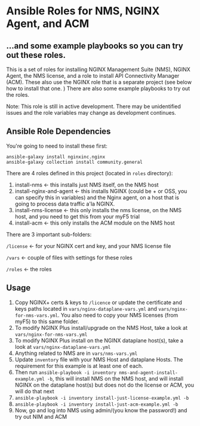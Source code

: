 # Ansible Roles for NMS, NGINX Agent, and ACM
## ...and some example playbooks so you can try out these roles.

This is a set of roles for installing NGINX Management Suite (NMS), NGINX Agent, the NMS license, and a role to install API Connectivity Manager (ACM).  These also use the NGINX role that is a separate project (see below how to install that one. ) There are also some example playbooks to try out the roles.

Note: This role is still in active development. There may be unidentified issues and the role variables may change as development continues.

## Ansible Role Dependencies 

You're going to need to install these first:

```shell
ansible-galaxy install nginxinc.nginx
ansible-galaxy collection install community.general
```

There are 4 roles defined in this project (located in `roles` directory):

1. install-nms <- this installs just NMS itself, on the NMS host
2. install-nginx-and-agent <- this installs NGINX (could be + or OSS, you can specify this in variables) and the Nginx agent, on a host that is going to process data traffic a'la NGINX.
3. install-nms-license <- this only installs the nms license, on the NMS host, and you need to get this from your myF5 trial
4. install-acm <- this only installs the ACM module on the NMS host

There are 3 important sub-folders:

`/license` <- for your NGINX cert and key, and your NMS license file

`/vars` <- couple of files with settings for these roles

`/roles` <- the roles

## Usage

1. Copy NGINX+ certs & keys to `/licence` or update the certificate and keys paths located in `vars/nginx-dataplane-vars.yml` and `vars/nginx-for-nms-vars.yml`.  You also need to copy your NMS licenses (from myF5) to this same folder.
2. To modify NGINX Plus install/upgrade on the NMS Host, take a look at `vars/nginx-for-nms-vars.yml` 
3. To modify NGINX Plus install on the NGINX dataplane host(s), take a look at `vars/nginx-dataplane-vars.yml` 
4. Anything related to NMS are in `vars/nms-vars.yml`
5. Update `inventory` file with your NMS Host and dataplane Hosts. The requirement for this example is at least one of each.
6. Then run `ansible-playbook -i inventory nms-and-agent-install-example.yml -b`, this will install NMS on the NMS host, and will install NGINX on the dataplane host(s) but does not do the license or ACM, you will do that next
7. `ansible-playbook -i inventory install-just-license-example.yml -b`
8. `ansible-playbook -i inventory install-just-acm-example.yml -b`
9. Now, go and log into NMS using admin/(you know the password!) and try out NIM and ACM
 
